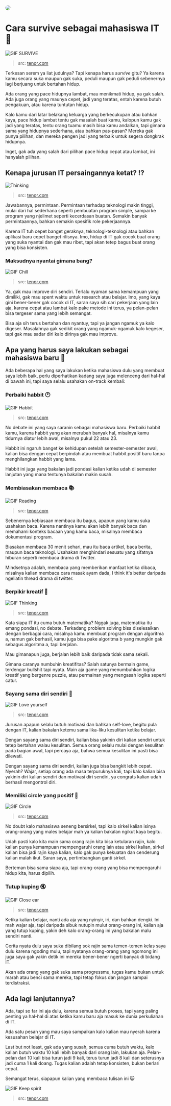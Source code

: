 <img src="assets/cb5486f8-521d-4fb5-b6a1-db315c26156a.png" style="border-radius:10px;" />

# Cara survive sebagai mahasiswa IT 🤯

![GIF SURVIVE](https://media.tenor.com/nE3xVXHp-yMAAAAC/im-gonna-make-it-reece-harle.gif)
> src: [tenor.com](https://tenor.com)

Terkesan serem ya liat judulnya? Tapi kenapa harus *survive* gitu? Ya karena kamu secara suka maupun gak suka, peduli maupun gak peduli sebenernya lagi berjuang untuk bertahan hidup.

Ada orang yang pace hidupnya lambat, mau menikmati hidup, ya gak salah. Ada juga orang yang maunya cepet, jadi yang teratas, entah karena butuh pengakuan, atau karena tuntutan hidup.

Kalo kamu dari latar belakang keluarga yang berkecukupan atau bahkan kaya, pace hidup lambat tentu gak masalah buat kamu, kalopun kamu gak jadi yang teratas, tentu orang tuamu masih bisa kamu andalkan, tapi gimana sama yang hidupnya sederhana, atau bahkan pas-pasan? Mereka gak punya pilihan, dan mereka pengen jadi yang terbaik untuk segera dongkrak hidupnya.

Inget, gak ada yang salah dari pilihan pace hidup cepat atau lambat, ini hanyalah pilihan.

## Kenapa jurusan IT persaingannya ketat? ⁉️

![Thinking](https://media.tenor.com/KzIgHiFn2uoAAAAM/thinking-look-up.gif)
> src: [tenor.com](https://tenor.com)

Jawabannya, permintaan. Permintaan terhadap teknologi makin tinggi, mulai dari hal sederhana seperti pembuatan program simple, sampai ke program yang njelimet seperti kecerdasan buatan. Semakin banyak permintaannya, bahkan semakin spesifik role pekerjaannya.

Karena IT tuh cepet banget geraknya, teknologi-teknologi atau bahkan aplikasi baru cepet banget rilisnya. Imo, hidup di IT gak cocok buat orang yang suka nyantai dan gak mau ribet, tapi akan tetep bagus buat orang yang bisa konsisten.

### Maksudnya nyantai gimana bang?

![GIF Chill](https://media.tenor.com/NMPvwSbA4ioAAAAC/chill-zen.gif)
> src: [tenor.com](https://tenor.com)

Ya, gak mau improve diri sendiri. Terlalu nyaman sama kemampuan yang dimiliki, gak mau spent waktu untuk research atau belajar. Imo, yang kaya gini bener-bener gak cocok di IT, saran saya sih cari pekerjaan yang lain aja, karena cepat atau lambat kalo pake metode ini terus, ya pelan-pelan bisa tergeser sama yang lebih semangat.

Bisa aja sih terus bertahan dan nyantuy, tapi ya jangan ngamuk ya kalo digeser. Masalahnya gak sedikit orang yang ngamuk-ngamuk kalo kegeser, tapi gak mau sadar diri kalo dirinya gak mau improve.

## Apa yang harus saya lakukan sebagai mahasiswa baru 🤔

Ada beberapa hal yang saya lakukan ketika mahasiswa dulu yang membuat saya lebih baik, perlu diperhatikan kadang saya juga melenceng dari hal-hal di bawah ini, tapi saya selalu usahakan on-track kembali:

### Perbaiki habbit 🕐

![GIF Habbit](https://media.tenor.com/9zxquv2wog0AAAAM/repetition-is-what-builds-good-habits-sam-johnson.gif)
> src: [tenor.com](https://tenor.com)

No debate ini yang saya saranin sebagai mahasiswa baru. Perbaiki habbit kamu, karena habbit yang akan merubah banyak hal, misalnya kamu tidurnya diatur lebih awal, misalnya pukul 22 atau 23.

Habbit ini ngaruh banget ke kehidupan setelah semester-semester awal, kalian bisa dengan cepat berpindah atau membuat habbit positif baru tanpa menghilangkan habbit yang lama.

Habbit ini juga yang bakalan jadi pondasi kalian ketika udah di semester lanjutan yang mana tentunya bakalan makin susah.

### Membiasakan membaca 📚

![GIF Reading](https://media.tenor.com/2hatW6KUSS8AAAAC/reading-read.gif)
> src: [tenor.com](https://tenor.com)

Sebenernya kebiasaan membaca itu bagus, apapun yang kamu suka usahakan baca. Karena nantinya kamu akan lebih banyak baca dan memahami konteks bacaan yang kamu baca, misalnya membaca dokumentasi program.

Biasakan membaca 30 menit sehari, mau itu baca artikel, baca berita, maupun baca teknologi. Usahakan menghindari sesuatu yang sifatnya hiburan seperti membaca drama di Twitter.

Mindsetnya adalah, membaca yang memberikan manfaat ketika dibaca, misalnya kalian membaca cara masak ayam dada, I think it's better daripada ngeliatin thread drama di twitter.

### Berpikir kreatif 📐

![GIF Thinking](https://media.tenor.com/F4lv5XmNTA4AAAAC/your-happy-workplace-wendy-conrad.gif)
> src: [tenor.com](https://tenor.com)

Kata siapa IT itu cuma butuh matematika? Nggak juga, matematika itu emang pondasi, no debate. Terkadang problem solving bisa diselesaikan dengan berbagai cara, misalnya kamu membuat program dengan algoritma a, namun gak berhasil, kamu juga bisa pake algoritma b yang mungkin gak sebagus algoritma a, tapi berjalan.

Mau gimanapun juga, berjalan lebih baik daripada tidak sama sekali.

Gimana caranya numbuhin kreatifitas? Salah satunya bermain game, terdengar bullshit tapi nyata. Main aja game yang menumbuhkan logika kreatif yang bergenre puzzle, atau permainan yang mengasah logika seperti catur.

### Sayang sama diri sendiri 💓

![GIF Love yourself](https://media.tenor.com/DX1NemlTHY4AAAAd/kiss-love-yourself.gif)
> src: [tenor.com](https://tenor.com)

Jurusan apapun selalu butuh motivasi dan bahkan self-love, begitu pula dengan IT, kalian bakalan ketemu sama lika-liku kesulitan ketika belajar.

Dengan sayang sama diri sendiri, kalian bisa yakinin diri kalian sendiri untuk tetep bertahan walau kesulitan. Semua orang selalu mulai dengan kesulitan pada bagian awal, tapi percaya aja, bahwa semua kesulitan ini pasti bisa dilewati.

Dengan sayang sama diri sendiri, kalian juga bisa bangkit lebih cepat. Nyerah? Wajar, setiap orang ada masa terpuruknya kali, tapi kalo kalian bisa yakinin diri kalian sendiri dan motivasi diri sendiri, ya congrats kalian udah berhasil mengontrol diri.

### Memiliki circle yang positif 💁

![GIF Circle](https://media.tenor.com/OZdQu8fSrk4AAAAC/k-on-anime.gif)
> src: [tenor.com](https://tenor.com)

No doubt kalo mahasiswa seneng bersirkel, tapi kalo sirkel kalian isinya orang-orang yang males belajar mah ya kalian bakalan ngikut kaya begitu.

Udah pasti kalo kita main sama orang rajin kita bisa ketularan rajin, kalo kalian punya kemampuan mempengaruhi orang lain atau sirkel kalian, sirkel kalian bisa jadi rajin kaya kalian, kalo gak punya kekuatan dan cenderung kalian malah ikut. Saran saya, pertimbangkan ganti sirkel.

Berteman bisa sama siapa aja, tapi orang-orang yang bisa mempengaruhi hidup kita, harus dipilih.

### Tutup kuping 🔇

![GIF Close ear](https://media.tenor.com/iV0XKqaUfj8AAAAC/anime-covering-ears.gif)
> src: [tenor.com](https://tenor.com)

Ketika kalian belajar, nanti ada aja yang nyinyir, iri, dan bahkan dengki. Ini mah wajar aja, tapi daripada sibuk nutupin mulut orang-orang ini, kalian aja yang tutup kuping, yakin deh kalo orang-orang ini yang bakalan malu sendiri nanti.

Cerita nyata dulu saya suka dibilang sok rajin sama temen-temen kelas saya dulu karena ngoding mulu, tapi nyatanya orang-orang yang ngomong ini juga saya gak yakin detik ini mereka bener-bener ngerti banyak di bidang IT.

Akan ada orang yang gak suka sama progressmu, tugas kamu bukan untuk marah atau benci sama mereka, tapi tetap fokus dan jangan sampai terdistraksi.

## Ada lagi lanjutannya?

Ada, tapi so far ini aja dulu, karena semua butuh proses, tapi yang paling penting ya hal-hal di atas ketika kamu baru aja masuk ke dunia perkuliahan di IT.

Ada satu pesan yang mau saya sampaikan kalo kalian mau nyerah karena kesusahan belajar di IT.

Last but not least, gak ada yang susah, semua cuma butuh waktu, kalo kalian butuh waktu 10 kali lebih banyak dari orang lain, lakukan aja. Pelan-pelan dari 10 kali bisa turun jadi 9 kali, terus turun jadi 8 kali dan seterusnya jadi cuma 1 kali doang. Tugas kalian adalah tetap konsisten, bukan berlari cepat.

Semangat terus, siapapun kalian yang membaca tulisan ini 😺

![GIF Keep spirit](https://media.tenor.com/OuoPvU23iEkAAAAd/stay-strong-lets-work-it-out.gif)
> src: [tenor.com](https://tenor.com)
